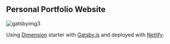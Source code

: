 ## Personal Portfolio Website

![gatsbyimg3](https://user-images.githubusercontent.com/21123465/37112483-95333798-2210-11e8-8d60-949464ae68e4.PNG)

Using [Dimension](https://github.com/ChangoMan/gatsby-starter-dimension) starter with [Gatsby.js](https://www.gatsbyjs.org/) and deployed with [Netlify](https://www.netlify.com/).
